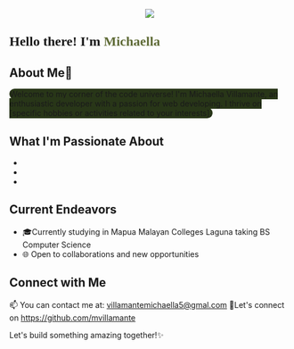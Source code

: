 <!-- Header Image -->
<p align="center">
    <img src="https://media1.giphy.com/media/DeKJrr8vovqXC/giphy.gif?cid=ecf05e47085tkch7nsgloc14fut6bu6426ege73g55moq597&ep=v1_gifs_related&rid=giphy.gif&ct=g">
</p>


## <span style="font-family:'Verdana'; font-size:24px"> Hello there! I'm <span style="color:606c38">Michaella👋

## About Me🚀
<span style="background-color: #283618; padding: 1px; border-radius: 100px;text-align: justify;"> Welcome to my corner of the code universe! I'm Michaella Villamante, an enthusiastic developer with a passion for web developing. I thrive on [specific hobbies or activities related to your interests].

## What I'm Passionate About
- 
- 
-

## Current Endeavors
- 🎓Currently studying in Mapua Malayan Colleges Laguna taking BS Computer Science
- 🌐 Open to collaborations and new opportunities


## Connect with Me
📫 You can contact me at: villamantemichaella5@gmal.com
🔗Let's connect on https://github.com/mvillamante

Let's build something amazing together!✨
